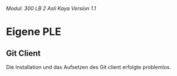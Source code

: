 *Modul: 300 
LB 2 
Asli Kaya
Version 1.1* 
# Eigene PLE
## Git Client
Die Installation und das Aufsetzen des Git client erfolgte problemlos.
<!--stackedit_data:
eyJoaXN0b3J5IjpbNzc2OTM0MjkzXX0=
-->